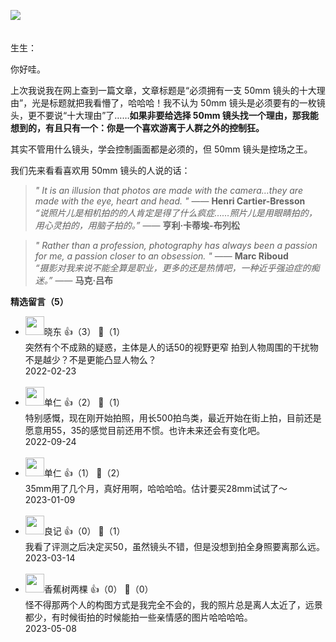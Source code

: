 [![](https://static001.geekbang.org/resource/image/1b/e3/1b151493d1ffa648f076b9c351c143e3.jpg?wh=750x360)](http://time.geekbang.org/column/article/477125)

　  
生生：

你好哇。

上次我说我在网上查到一篇文章，文章标题是“必须拥有一支 50mm 镜头的十大理由”，光是标题就把我看懵了，哈哈哈！我不认为 50mm 镜头是必须要有的一枚镜头，更不要说“十大理由”了……**如果非要给选择 50mm 镜头找一个理由，那我能想到的，有且只有一个：你是一个喜欢游离于人群之外的控制狂。**

其实不管用什么镜头，学会控制画面都是必须的，但 50mm 镜头是控场之王。

我们先来看看喜欢用 50mm 镜头的人说的话：

> *" It is an illusion that photos are made with the camera…they are made with the eye, heart and head. "* —— **Henri Cartier-Bresson**  
> *“说照片儿是相机拍的的人肯定是得了什么疯症……照片儿是用眼睛拍的，用心灵拍的，用脑子拍的。”* —— **亨利·卡蒂埃-布列松**

> *" Rather than a profession, photography has always been a passion for me, a passion closer to an obsession. "* —— **Marc Riboud**  
> *“摄影对我来说不能全算是职业，更多的还是热情吧，一种近乎强迫症的痴迷。”* —— **马克·吕布**
<div><strong>精选留言（5）</strong></div><ul>
<li><img src="https://static001.geekbang.org/account/avatar/00/11/a4/eb/c092f833.jpg" width="30px"><span>晓东</span> 👍（3） 💬（1）<div>突然有个不成熟的疑惑，主体是人的话50的视野更窄 拍到人物周围的干扰物不是越少？不是更能凸显人物么？</div>2022-02-23</li><br/><li><img src="https://static001.geekbang.org/account/avatar/00/0f/65/03/89f758cf.jpg" width="30px"><span>单仁</span> 👍（2） 💬（1）<div>特别感慨，现在刚开始拍照，用长500拍鸟类，最近开始在街上拍，目前还是愿意用55，35的感觉目前还用不惯。也许未来还会有变化吧。</div>2022-09-24</li><br/><li><img src="https://static001.geekbang.org/account/avatar/00/0f/65/03/89f758cf.jpg" width="30px"><span>单仁</span> 👍（1） 💬（2）<div>35mm用了几个月，真好用啊，哈哈哈哈。估计要买28mm试试了～</div>2023-01-09</li><br/><li><img src="https://static001.geekbang.org/account/avatar/00/0f/c5/1f/8e9ee163.jpg" width="30px"><span>良记</span> 👍（0） 💬（1）<div>我看了评测之后决定买50，虽然镜头不错，但是没想到拍全身照要离那么远。</div>2023-03-14</li><br/><li><img src="https://static001.geekbang.org/account/avatar/00/37/32/ca/90989938.jpg" width="30px"><span>香蕉树两棵</span> 👍（0） 💬（0）<div>怪不得那两个人的构图方式是我完全不会的，我的照片总是离人太近了，远景都少，有时候街拍的时候能拍一些亲情感的图片哈哈哈哈。</div>2023-05-08</li><br/>
</ul>